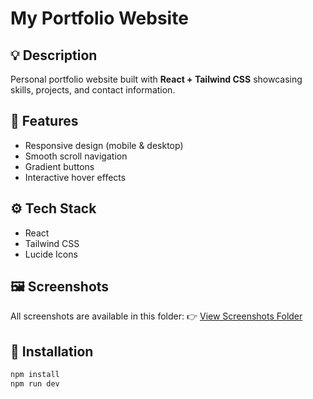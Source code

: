 # My Portfolio Website

## 💡 Description
Personal portfolio website built with **React + Tailwind CSS** showcasing skills, projects, and contact information.

## 🧱 Features
- Responsive design (mobile & desktop)
- Smooth scroll navigation
- Gradient buttons
- Interactive hover effects

## ⚙️ Tech Stack
- React
- Tailwind CSS
- Lucide Icons

## 🖼️ Screenshots
All screenshots are available in this folder:
👉 [View Screenshots Folder](./view-screenshots/)


## 🚀 Installation
```bash
npm install
npm run dev
